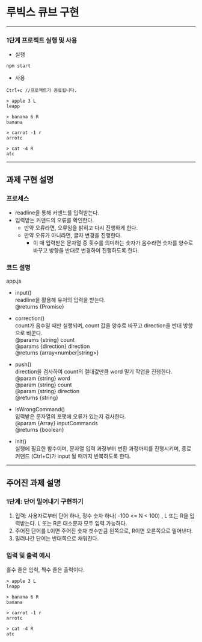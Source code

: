 # 루빅스 큐브 구현

---

### 1단계 프로젝트 실행 및 사용

- 실행

```
npm start
```

- 사용
```
Ctrl+c //프로젝트가 종료됩니다.
```
```
> apple 3 L
leapp

> banana 6 R
banana

> carrot -1 r
arrotc

> cat -4 R
atc
```

---

## 과제 구현 설명

### 프로세스

- readline을 통해 커맨드를 입력받는다.
- 입력받는 커맨드의 오류를 확인한다.
  - 만약 오류라면, 오류임을 밝히고 다시 진행하게 한다.
  - 만약 오류가 아니라면, 글자 변경을 진행한다.
    - 이 때 입력받은 문자열 중 횟수를 의미하는 숫자가 음수라면 숫자를 양수로 바꾸고 방향을 반대로 변경하여 진행하도록 한다.

### 코드 설명

app.js

- input()  
  readline을 활용해 유저의 입력을 받는다.  
  @returns {Promise<string>}

- correction()  
  count가 음수일 때만 실행되며, count 값을 양수로 바꾸고 direction을 반대 방향으로 바꾼다.  
  @params {string} count  
  @params {direction} direction  
  @returns {array<number|string>}

- push()  
  direction을 검사하여 count의 절대값만큼 word 밀기 작업을 진행한다.  
  @param {string} word  
  @param {string} count  
  @param {string} direction  
  @returns {string}

- isWrongCommand()  
  입력받은 문자열의 포맷에 오류가 있는지 검사한다.  
  @param {Array<string>} inputCommands  
  @returns {boolean}

- init()  
  실행에 필요한 함수이며, 문자열 입력 과정부터 변환 과정까지를 진행시키며, 종료커맨드 (Ctrl+C)가 input 될 때까지 반복하도록 한다.

---

## 주어진 과제 설명

### 1단계: 단어 밀어내기 구현하기

1. 입력: 사용자로부터 단어 하나, 정수 숫자 하나( -100 <= N < 100) , L 또는 R을 입력받는다. L 또는 R은 대소문자 모두 입력 가능하다.
2. 주어진 단어를 L이면 주어진 숫자 갯수만큼 왼쪽으로, R이면 오른쪽으로 밀어낸다.
3. 밀려나간 단어는 반대쪽으로 채워진다.

### 입력 및 출력 예시

홀수 줄은 입력, 짝수 줄은 출력이다.

```
> apple 3 L
leapp

> banana 6 R
banana

> carrot -1 r
arrotc

> cat -4 R
atc
```
